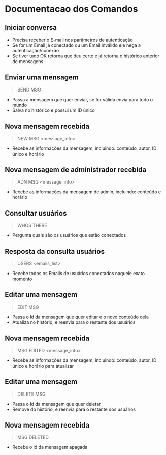 # Documentacao dos Comandos

## Iniciar conversa
 - Precisa receber o E-mail nos parâmetros de autenticação
 - Se for um Email já conectado ou um Email inválido ele nega a autenticação/conexão
 - Se tiver tudo OK retorna que deu certo e já retorna o histórico anterior de mensagens


## Enviar uma mensagem
> SEND MSG <message>
 - Passa a mensagem que quer enviar, se for válida envia para todo o mundo
 - Salva no histórico e possui um ID único

## Nova mensagem recebida
> NEW MSG <message_info>
 - Recebe as informações da mensagem, incluindo: conteúdo, autor, ID único e horário

## Nova mensagem de administrador recebida
> ADN MSG <message_info>
 - Recebe as informações da mensagem de admin, incluindo: conteúdo e horário


## Consultar usuários
> WHOS THERE
 - Pergunta quais são os usuários que estão conectados

## Resposta da consulta usuários
> USERS <emails_list>
 - Recebe todos os Emails de usuários conectados naquele exato momento


## Editar uma mensagem
> EDIT MSG <id> <mensagem>
 - Passa o Id da mensagem que quer editar e o novo conteúdo dela
 - Atualiza no histório, e reenvia para o restante dos usuários

## Nova mensagem recebida
> MSG EDITED <message_info>
 - Recebe as informações da mensagem, incluindo: conteúdo, autor, ID único e horário para atualizar


## Editar uma mensagem
> DELETE MSG <id>
 - Passa o Id da mensagem que quer deletar
 - Remove do histório, e reenvia para o restante dos usuários

## Nova mensagem recebida
> MSG DELETED <id>
 - Recebe o id da mensagem apagada

